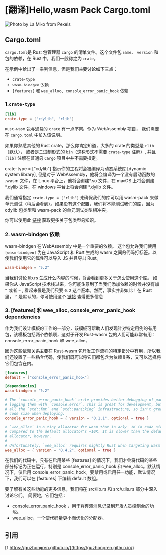 # [翻译]Hello,wasm Pack Cargo.toml


![Photo by La Miko from Pexels](https://images.pexels.com/photos/3681653/pexels-photo-3681653.jpeg?auto=compress&cs=tinysrgb&dpr=2&h=750&w=1260)

## Cargo.toml

`cargo.toml`是 Rust 包管理器 `cargo` 的清单文件。这个文件包 `name`、 `version` 和包的依赖，在 Rust 中，我们一般称之为 `crate`。

在示例中给出了一系列信息，但是我们主要讨论如下三点：
- `crate-type`
- `wasm-bindgen` 依赖
- `[features]` 和 `wee_alloc`、`console_error_panic_hook` 依赖

### 1.`crate-type`

```toml
[lib]
crate-type = ["cdylib", "rlib"]
```

`Rust-wasm` 包与通常的 `crate` 有一点不同，作为 WebAssembly 项目， 我们需要在 `cargo.toml` 中加入该说明。

如果你熟悉其他的 Rust crate，那么你肯定知道，大多的 crate 的类型是 `rlib`（默认）， 或者是二进制形式的 `bin`（这种形式不需要 `crate-type` 注解）, 并且 `[lib]` 注解在普通的 `Cargo` 项目中并不需要指定。

crate-type = ["cdylib"] 指示你的工程将会被编译为动态系统库 [dynamic system library], 但是对于 WebAssembly，他将会编译为一个没有启动函数的 .wasm 文件，在 Linux 平台上，他将会创建*.so 文件，在 macOS 上将会创建*.dylib 文件，在 windows 平台上将会创建 *.dylib 文件。

我们通常指定 `crate-type = ["rlib"]` 来确保我们的库可以用 wasm-pack 来做单元测试（稍后会看到）。如果没有这个配置，我们将不能测试我们的库，因为 cdylib 包类型和 wasm-pack 的单元测试类型相冲突。

你可以使用此 [链接](https://doc.rust-lang.org/reference/linkage.html) 获取更多关于包类型的知识。

### 2. wasm-bindgen 依赖

wasm-bindgen 在 WebAssembly 中是一个重要的依赖。 这个包允许我们使用 `[wasm-bindgen]` 为在 JavaScript 和 Rust 生成的 wasm 之间的代码打标签。以使我们使用它的属性可以导入 JS 并且导出 Rust。

```toml
wasm-bindgen = "0.2"
```
当我们讨论 lib.rs 生成什么内容的时候，将会看到更多关于怎么使用这个库。
如果你从 JavaScript 技术栈过来，你可能注意到了当我们添加依赖的时候并没有加 `^` 或者 `~` , 看起来像是我们只要 `0.2` 这个版本。然而，事实并非如此！在 Rust 里， `^` 是默认的，你可使用这个 [链接](https://doc.rust-lang.org/cargo/reference/specifying-dependencies.html) 查看更多信息

### 3. [features] 和 wee_alloc, console_error_panic_hook dependencies

作为我们设计模板的工作的一部分，该模板可帮助人们发现针对特定用例的有用包，该模板包括两个依赖项，这对于开发 Rust-wasm 包的人们可能非常有用：console_error_panic_hook 和 wee_alloc。

因为这些依赖关系主要在 Rust-wasm 包开发工作流程的特定部分中有用，所以我们还设置了一些粘合代码，使我们既可以将它们都包含为依赖关系，又可以选择将它们包含在内。

```toml
[features]
default = ["console_error_panic_hook"]

[dependencies]
wasm-bindgen = "0.2"

# The `console_error_panic_hook` crate provides better debugging of panics by
# logging them with `console.error`. This is great for development, but requires
# all the `std::fmt` and `std::panicking` infrastructure, so isn't great for
# code size when deploying.
console_error_panic_hook = { version = "0.1.1", optional = true }

# `wee_alloc` is a tiny allocator for wasm that is only ~1K in code size
# compared to the default allocator's ~10K. It is slower than the default
# allocator, however.
#
# Unfortunately, `wee_alloc` requires nightly Rust when targeting wasm for now.
wee_alloc = { version = "0.4.2", optional = true }
```

在我们的代码中，只有在启用某些 [features] 的情况下，我们才会将代码的某些部分标记为正在运行，特别是 console_error_panic_hook 和 wee_alloc。默认情况下，仅启用 console_error_panic_hook。要禁用或启用任一功能，默认情况下，我们可以在 [features] 下编辑 default 数组。

要了解有关这些功能的更多信息，我们将在 src/lib.rs 和 src/utils.rs 部分中深入讨论它们。
 简要地，它们包括：
 * console_error_panic_hook ，用于将奔溃消息记录到开发人员控制台的功能。
 * wee_alloc，一个使代码量更小而优化的分配器。

## 引用

[1.https://guzhongren.github.io/](https://guzhongren.github.io/)

